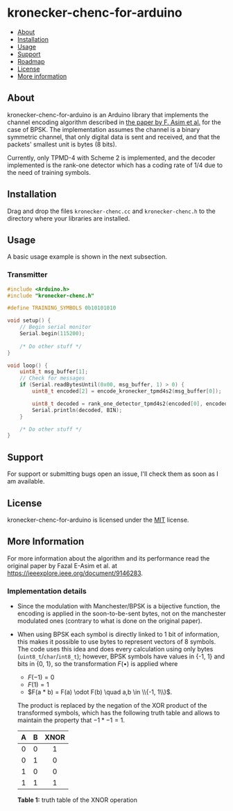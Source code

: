 # kronecker-chenc-for-arduino

- [About](#about)
- [Installation](#installation)
- [Usage](#usage)
- [Support](#support)
- [Roadmap](#roadmap)
- [License](#license)
- [More information](#more-information)

## About

kronecker-chenc-for-arduino is an Arduino library that implements the channel encoding algorithm described in [the paper by F. Asim et al.](https://ieeexplore.ieee.org/document/9146283) for the case of BPSK. The implementation assumes the channel is a binary symmetric channel, that only digital data is sent and received, and that the packets' smallest unit is bytes (8 bits).

Currently, only TPMD-4 with Scheme 2 is implemented, and the decoder implemented is the rank-one detector which has a coding rate of 1/4 due to the need of training symbols.

## Installation

Drag and drop the files `kronecker-chenc.cc` and `kronecker-chenc.h` to the directory where your libraries are installed.

## Usage

A basic usage example is shown in the next subsection.

### Transmitter

```c++
#include <Arduino.h>
#include "kronecker-chenc.h"

#define TRAINING_SYMBOLS 0b10101010

void setup() {
    // Begin serial monitor
    Serial.begin(115200);
    
    /* Do other stuff */
}

void loop() {
    uint8_t msg_buffer[1];
    // Check for messages
    if (Serial.readBytesUntil(0x00, msg_buffer, 1) > 0) {
        uint8_t encoded[2] = encode_kronecker_tpmd4s2(msg_buffer[0]);

        uint8_t decoded = rank_one_detector_tpmd4s2(encoded[0], encoded[1], TRAINING_SYMBOLS);
        Serial.println(decoded, BIN);
    }

    /* Do other stuff */
}
```

## Support

For support or submitting bugs open an issue, I'll check them as soon as I am available.

## License

kronecker-chenc-for-arduino is licensed under the [MIT](./LICENSE) license.

## More Information

For more information about the algorithm and its performance read the original paper by Fazal E-Asim et al. at https://ieeexplore.ieee.org/document/9146283.

### Implementation details 

- Since the modulation with Manchester/BPSK is a bijective function, the encoding is applied in the soon-to-be-sent bytes, not on the manchester modulated ones (contrary to what is done on the original paper).
- When using BPSK each symbol is directly linked to 1 bit of information, this makes it possible to use bytes to represent vectors of 8 symbols. The code uses this idea and does every calculation using only bytes (`uint8_t`/`char`/`int8_t`); however, BPSK symbols have values in {-1, 1} and bits in {0, 1}, so the transformation $F(•)$ is applied where

    - $F(-1) = 0$
    - $F(1)  = 1$
    - $F(a * b) = F(a) \odot F(b) \quad a,b \in \\{-1, 1\\}$.

    The product is replaced by the negation of the XOR product of the transformed symbols, which has the following truth table and allows to maintain the property that $-1 * -1 = 1$.

    | A | B | XNOR |
    | :-: | :-: | :--------: |
    | 0   | 0   | 1          |
    | 0   | 1   | 0          |
    | 1   | 0   | 0          |
    | 1   | 1   | 1          |

    **Table 1:** truth table of the XNOR operation
